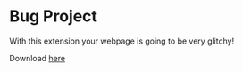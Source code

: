 # Bug Project
With this extension your webpage is going to be very glitchy!<br>

Download [here](https://github.com/lilyunverwundbar/abc-student-repo/blob/master/projects/bug-project.zip?raw=true)
